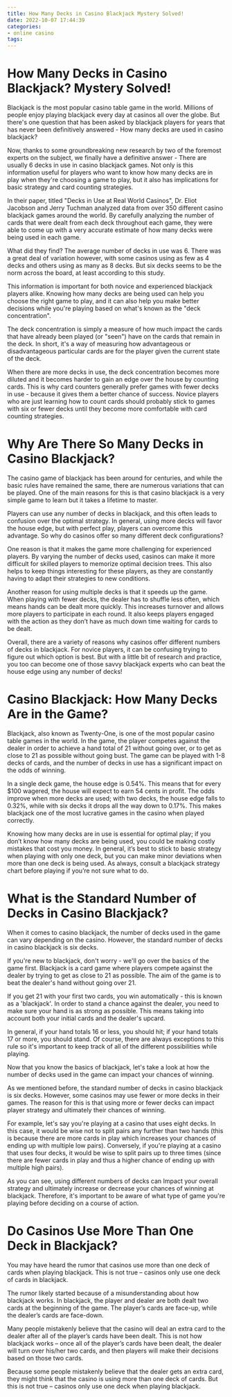 ```yaml
---
title: How Many Decks in Casino Blackjack Mystery Solved!
date: 2022-10-07 17:44:39
categories:
- online casino
tags:
---
```



#  How Many Decks in Casino Blackjack? Mystery Solved!



Blackjack is the most popular casino table game in the world. Millions of people enjoy playing blackjack every day at casinos all over the globe. But there's one question that has been asked by blackjack players for years that has never been definitively answered - How many decks are used in casino blackjack?

Now, thanks to some groundbreaking new research by two of the foremost experts on the subject, we finally have a definitive answer - There are usually 6 decks in use in casino blackjack games.
Not only is this information useful for players who want to know how many decks are in play when they're choosing a game to play, but it also has implications for basic strategy and card counting strategies.

In their paper, titled "Decks in Use at Real World Casinos", Dr. Eliot Jacobson and Jerry Tuchman analyzed data from over 350 different casino blackjack games around the world. By carefully analyzing the number of cards that were dealt from each deck throughout each game, they were able to come up with a very accurate estimate of how many decks were being used in each game.

What did they find? The average number of decks in use was 6. There was a great deal of variation however, with some casinos using as few as 4 decks and others using as many as 8 decks.
But six decks seems to be the norm across the board, at least according to this study.

This information is important for both novice and experienced blackjack players alike. Knowing how many decks are being used can help you choose the right game to play, and it can also help you make better decisions while you're playing based on what's known as the "deck concentration".

The deck concentration is simply a measure of how much impact the cards that have already been played (or "seen") have on the cards that remain in the deck. In short, it's a way of measuring how advantageous or disadvantageous particular cards are for the player given the current state of the deck.

When there are more decks in use, the deck concentration becomes more diluted and it becomes harder to gain an edge over the house by counting cards. This is why card counters generally prefer games with fewer decks in use - because it gives them a better chance of success. Novice players who are just learning how to count cards should probably stick to games with six or fewer decks until they become more comfortable with card counting strategies.

#  Why Are There So Many Decks in Casino Blackjack?

The casino game of blackjack has been around for centuries, and while the basic rules have remained the same, there are numerous variations that can be played. One of the main reasons for this is that casino blackjack is a very simple game to learn but it takes a lifetime to master.

Players can use any number of decks in blackjack, and this often leads to confusion over the optimal strategy. In general, using more decks will favor the house edge, but with perfect play, players can overcome this advantage. So why do casinos offer so many different deck configurations?

One reason is that it makes the game more challenging for experienced players. By varying the number of decks used, casinos can make it more difficult for skilled players to memorize optimal decision trees. This also helps to keep things interesting for these players, as they are constantly having to adapt their strategies to new conditions.

Another reason for using multiple decks is that it speeds up the game. When playing with fewer decks, the dealer has to shuffle less often, which means hands can be dealt more quickly. This increases turnover and allows more players to participate in each round. It also keeps players engaged with the action as they don’t have as much down time waiting for cards to be dealt.

Overall, there are a variety of reasons why casinos offer different numbers of decks in blackjack. For novice players, it can be confusing trying to figure out which option is best. But with a little bit of research and practice, you too can become one of those savvy blackjack experts who can beat the house edge using any number of decks!

#  Casino Blackjack: How Many Decks Are in the Game?

Blackjack, also known as Twenty-One, is one of the most popular casino table games in the world. In the game, the player competes against the dealer in order to achieve a hand total of 21 without going over, or to get as close to 21 as possible without going bust. The game can be played with 1-8 decks of cards, and the number of decks in use has a significant impact on the odds of winning.

In a single deck game, the house edge is 0.54%. This means that for every $100 wagered, the house will expect to earn 54 cents in profit. The odds improve when more decks are used; with two decks, the house edge falls to 0.32%, while with six decks it drops all the way down to 0.17%. This makes blackjack one of the most lucrative games in the casino when played correctly.

Knowing how many decks are in use is essential for optimal play; if you don’t know how many decks are being used, you could be making costly mistakes that cost you money. In general, it’s best to stick to basic strategy when playing with only one deck, but you can make minor deviations when more than one deck is being used. As always, consult a blackjack strategy chart before playing if you’re not sure what to do.

#  What is the Standard Number of Decks in Casino Blackjack?

When it comes to casino blackjack, the number of decks used in the game can vary depending on the casino. However, the standard number of decks in casino blackjack is six decks.

If you're new to blackjack, don't worry - we'll go over the basics of the game first. Blackjack is a card game where players compete against the dealer by trying to get as close to 21 as possible. The aim of the game is to beat the dealer's hand without going over 21.

If you get 21 with your first two cards, you win automatically - this is known as a 'blackjack'. In order to stand a chance against the dealer, you need to make sure your hand is as strong as possible. This means taking into account both your initial cards and the dealer's upcard.

In general, if your hand totals 16 or less, you should hit; if your hand totals 17 or more, you should stand. Of course, there are always exceptions to this rule so it's important to keep track of all of the different possibilities while playing.

Now that you know the basics of blackjack, let's take a look at how the number of decks used in the game can impact your chances of winning.

As we mentioned before, the standard number of decks in casino blackjack is six decks. However, some casinos may use fewer or more decks in their games. The reason for this is that using more or fewer decks can impact player strategy and ultimately their chances of winning.

For example, let's say you're playing at a casino that uses eight decks. In this case, it would be wise not to split pairs any further than two hands (this is because there are more cards in play which increases your chances of ending up with multiple low pairs). Conversely, if you're playing at a casino that uses four decks, it would be wise to split pairs up to three times (since there are fewer cards in play and thus a higher chance of ending up with multiple high pairs).

As you can see, using different numbers of decks can Impact your overall strategy and ultimately increase or decrease your chances of winning at blackjack. Therefore, it's important to be aware of what type of game you're playing before deciding on a course of action.

#  Do Casinos Use More Than One Deck in Blackjack?

You may have heard the rumor that casinos use more than one deck of cards when playing blackjack. This is not true – casinos only use one deck of cards in blackjack.

The rumor likely started because of a misunderstanding about how blackjack works. In blackjack, the player and dealer are both dealt two cards at the beginning of the game. The player’s cards are face-up, while the dealer’s cards are face-down.

Many people mistakenly believe that the casino will deal an extra card to the dealer after all of the player’s cards have been dealt. This is not how blackjack works – once all of the player’s cards have been dealt, the dealer will turn over his/her two cards, and then players will make their decisions based on those two cards.

Because some people mistakenly believe that the dealer gets an extra card, they might think that the casino is using more than one deck of cards. But this is not true – casinos only use one deck when playing blackjack.